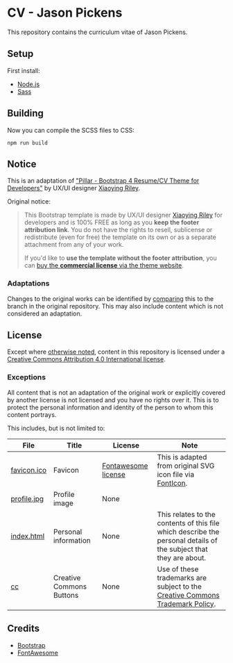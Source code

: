 # CV - Jason Pickens

This repository contains the curriculum vitae of Jason Pickens.

## Setup

First install:
- [Node.js][]
- [Sass][]

## Building

Now you can compile the SCSS files to CSS:
```shell script
npm run build
```

## Notice

This is an adaptation of ["Pillar - Bootstrap 4 Resume/CV Theme for Developers"][original] by UX/UI
designer [Xiaoying Riley][].

Original notice:
> This Bootstrap template is made by UX/UI designer [Xiaoying Riley][] for developers and is 100%
> FREE as long as you **keep the footer attribution link**. You do not have the rights to resell,
> sublicense or redistribute (even for free) the template on its own or as a separate attachment
> from any of your work.
>  
> If you'd like to **use the template without the footer attribution**, you can
> [buy the **commercial license** via the theme website][buy license].

### Adaptations

Changes to the original works can be identified by [comparing][] this to the branch in the original
repository. This may also include content which is not considered an adaptation.

## License

Except where [otherwise noted][exceptions], content in this repository is licensed under a
[Creative Commons Attribution 4.0 International license][].

### Exceptions

All content that is not an adaptation of the original work or explicitly covered by another license
is not licensed and you have no rights over it. This is to protect the personal information and
identity of the person to whom this content portrays.

This includes, but is not limited to:

| File | Title | License | Note |
| ---- | ----- | ------- | ---- |
| [favicon.ico](assets/images/favicon.ico) | Favicon | [Fontawesome license][] | This is adapted from original SVG icon file via [FontIcon][]. |
| [profile.jpg](assets/images/profile.jpg) | Profile image | None | |
| [index.html](assets/index.html) | Personal information | None | This relates to the contents of this file which describe the personal details of the subject that they are about. |
| [cc](assets/images/cc) | Creative Commons Buttons | None | Use of these trademarks are subject to the [Creative Commons Trademark Policy][]. |

## Credits

- [Bootstrap][]
- [FontAwesome][]

[bootstrap]: http://getbootstrap.com/
[buy license]: https://themes.3rdwavemedia.com/bootstrap-templates/all/free-bootstrap4-resume-cv-template-for-developers-pillar/
[creative commons attribution 4.0 international license]: https://creativecommons.org/licenses/by/4.0/
[creative commons trademark policy]: https://creativecommons.org/policies
[comparing]: https://github.com/xriley/pillar-theme/compare/1b6797e6e773d606c956ec05256d219b4d3318d5...steinybot:master
[exceptions]: #exceptions
[fontawesome]: http://fortawesome.github.io/Font-Awesome/
[fontawesome license]: https://fontawesome.com/license/free
[fonticon]: https://gauger.io/fonticon/
[node.js]: https://nodejs.org/en/download/
[original]: https://github.com/xriley/pillar-theme
[sass]: https://sass-lang.com/install
[xiaoying riley]: https://twitter.com/3rdwave_themes

